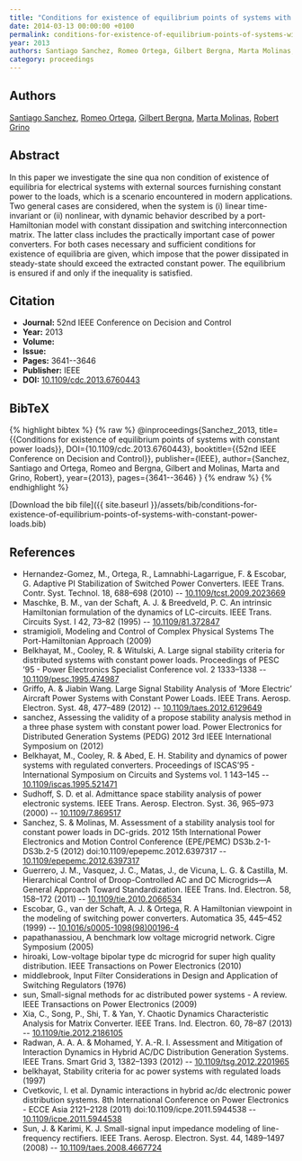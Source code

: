 ```yaml
---
title: "Conditions for existence of equilibrium points of systems with constant power loads"
date: 2014-03-13 00:00:00 +0100
permalink: conditions-for-existence-of-equilibrium-points-of-systems-with-constant-power-loads
year: 2013
authors: Santiago Sanchez, Romeo Ortega, Gilbert Bergna, Marta Molinas, Robert Grino
category: proceedings
---
```

 
## Authors
[Santiago Sanchez](authors/santiago-sanchez), [Romeo Ortega](authors/romeo-ortega), [Gilbert Bergna](authors/gilbert-bergna-diaz), [Marta Molinas](authors/marta-molinas), [Robert Grino](authors/robert-grino)
 
## Abstract
In this paper we investigate the sine qua non condition of existence of equilibria for electrical systems with external sources furnishing constant power to the loads, which is a scenario encountered in modern applications. Two general cases are considered, when the system is (i) linear time-invariant or (ii) nonlinear, with dynamic behavior described by a port-Hamiltonian model with constant dissipation and switching interconnection matrix. The latter class includes the practically important case of power converters. For both cases necessary and sufficient conditions for existence of equilibria are given, which impose that the power dissipated in steady-state should exceed the extracted constant power. The equilibrium is ensured if and only if the inequality is satisfied.
 
## Citation
- **Journal:** 52nd IEEE Conference on Decision and Control
- **Year:** 2013
- **Volume:** 
- **Issue:** 
- **Pages:** 3641--3646
- **Publisher:** IEEE
- **DOI:** [10.1109/cdc.2013.6760443](https://doi.org/10.1109/cdc.2013.6760443)
 
## BibTeX
{% highlight bibtex %}
{% raw %}
@inproceedings{Sanchez_2013,
  title={{Conditions for existence of equilibrium points of systems with constant power loads}},
  DOI={10.1109/cdc.2013.6760443},
  booktitle={{52nd IEEE Conference on Decision and Control}},
  publisher={IEEE},
  author={Sanchez, Santiago and Ortega, Romeo and Bergna, Gilbert and Molinas, Marta and Grino, Robert},
  year={2013},
  pages={3641--3646}
}
{% endraw %}
{% endhighlight %}
 
[Download the bib file]({{ site.baseurl }}/assets/bib/conditions-for-existence-of-equilibrium-points-of-systems-with-constant-power-loads.bib)
 
## References
- Hernandez-Gomez, M., Ortega, R., Lamnabhi-Lagarrigue, F. & Escobar, G. Adaptive PI Stabilization of Switched Power Converters. IEEE Trans. Contr. Syst. Technol. 18, 688–698 (2010) -- [10.1109/tcst.2009.2023669](https://doi.org/10.1109/tcst.2009.2023669)
- Maschke, B. M., van der Schaft, A. J. & Breedveld, P. C. An intrinsic Hamiltonian formulation of the dynamics of LC-circuits. IEEE Trans. Circuits Syst. I 42, 73–82 (1995) -- [10.1109/81.372847](https://doi.org/10.1109/81.372847)
- stramigioli, Modeling and Control of Complex Physical Systems The Port-Hamiltonian Approach (2009)
- Belkhayat, M., Cooley, R. & Witulski, A. Large signal stability criteria for distributed systems with constant power loads. Proceedings of PESC ’95 - Power Electronics Specialist Conference vol. 2 1333–1338 -- [10.1109/pesc.1995.474987](https://doi.org/10.1109/pesc.1995.474987)
- Griffo, A. & Jiabin Wang. Large Signal Stability Analysis of ‘More Electric’ Aircraft Power Systems with Constant Power Loads. IEEE Trans. Aerosp. Electron. Syst. 48, 477–489 (2012) -- [10.1109/taes.2012.6129649](https://doi.org/10.1109/taes.2012.6129649)
- sanchez, Assessing the validity of a propose stability analysis method in a three phase system with constant power load. Power Electronics for Distributed Generation Systems (PEDG) 2012 3rd IEEE International Symposium on (2012)
- Belkhayat, M., Cooley, R. & Abed, E. H. Stability and dynamics of power systems with regulated converters. Proceedings of ISCAS’95 - International Symposium on Circuits and Systems vol. 1 143–145 -- [10.1109/iscas.1995.521471](https://doi.org/10.1109/iscas.1995.521471)
- Sudhoff, S. D. et al. Admittance space stability analysis of power electronic systems. IEEE Trans. Aerosp. Electron. Syst. 36, 965–973 (2000) -- [10.1109/7.869517](https://doi.org/10.1109/7.869517)
- Sanchez, S. & Molinas, M. Assessment of a stability analysis tool for constant power loads in DC-grids. 2012 15th International Power Electronics and Motion Control Conference (EPE/PEMC) DS3b.2-1-DS3b.2-5 (2012) doi:10.1109/epepemc.2012.6397317 -- [10.1109/epepemc.2012.6397317](https://doi.org/10.1109/epepemc.2012.6397317)
- Guerrero, J. M., Vasquez, J. C., Matas, J., de Vicuna, L. G. & Castilla, M. Hierarchical Control of Droop-Controlled AC and DC Microgrids—A General Approach Toward Standardization. IEEE Trans. Ind. Electron. 58, 158–172 (2011) -- [10.1109/tie.2010.2066534](https://doi.org/10.1109/tie.2010.2066534)
- Escobar, G., van der Schaft, A. J. & Ortega, R. A Hamiltonian viewpoint in the modeling of switching power converters. Automatica 35, 445–452 (1999) -- [10.1016/s0005-1098(98)00196-4](https://doi.org/10.1016/s0005-1098(98)00196-4)
- papathanassiou, A benchmark low voltage microgrid network. Cigre Symposium (2005)
- hiroaki, Low-voltage bipolar type dc microgrid for super high quality distribution. IEEE Transactions on Power Electronics (2010)
- middlebrook, Input Filter Considerations in Design and Application of Switching Regulators (1976)
- sun, Small-signal methods for ac distributed power systems - A review. IEEE Transactions on Power Electronics (2009)
- Xia, C., Song, P., Shi, T. & Yan, Y. Chaotic Dynamics Characteristic Analysis for Matrix Converter. IEEE Trans. Ind. Electron. 60, 78–87 (2013) -- [10.1109/tie.2012.2186105](https://doi.org/10.1109/tie.2012.2186105)
- Radwan, A. A. A. & Mohamed, Y. A.-R. I. Assessment and Mitigation of Interaction Dynamics in Hybrid AC/DC Distribution Generation Systems. IEEE Trans. Smart Grid 3, 1382–1393 (2012) -- [10.1109/tsg.2012.2201965](https://doi.org/10.1109/tsg.2012.2201965)
- belkhayat, Stability criteria for ac power systems with regulated loads (1997)
- Cvetkovic, I. et al. Dynamic interactions in hybrid ac/dc electronic power distribution systems. 8th International Conference on Power Electronics - ECCE Asia 2121–2128 (2011) doi:10.1109/icpe.2011.5944538 -- [10.1109/icpe.2011.5944538](https://doi.org/10.1109/icpe.2011.5944538)
- Sun, J. & Karimi, K. J. Small-signal input impedance modeling of line-frequency rectifiers. IEEE Trans. Aerosp. Electron. Syst. 44, 1489–1497 (2008) -- [10.1109/taes.2008.4667724](https://doi.org/10.1109/taes.2008.4667724)

